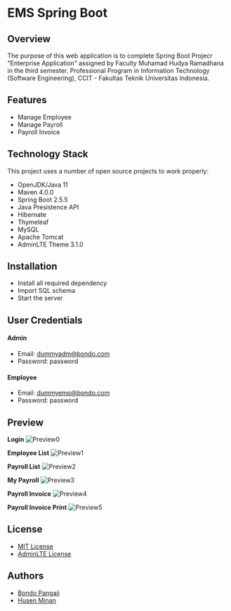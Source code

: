 # EMS Spring Boot

## Overview
The purpose of this web application is to complete Spring Boot Projecr "Enterprise Application" assigned by Faculty Muhamad Hudya Ramadhana in the third semester. Professional Program in Information Technology (Software Engineering), CCIT - Fakultas Teknik Universitas Indonesia.

## Features
- Manage Employee
- Manage Payroll
- Payroll Invoice

## Technology Stack
This project uses a number of open source projects to work properly:

- OpenJDK/Java 11
- Maven 4.0.0
- Spring Boot 2.5.5
- Java Presistence API
- Hibernate
- Thymeleaf
- MySQL
- Apache Tomcat
- AdminLTE Theme 3.1.0

## Installation
- Install all required dependency
- Import SQL schema
- Start the server

## User Credentials
#### Admin
- Email: dummyadm@bondo.com
- Password: password
#### Employee
- Email: dummyemp@bondo.com
- Password: password

## Preview
**Login**
![Preview0](https://github.com/bondopangaji/Employee-Management-System-Spring-Boot/blob/master/preview/preview0.png?raw=true)

**Employee List**
![Preview1](https://github.com/bondopangaji/Employee-Management-System-Spring-Boot/blob/master/preview/preview1.png?raw=true)

**Payroll List**
![Preview2](https://github.com/bondopangaji/Employee-Management-System-Spring-Boot/blob/master/preview/preview2.png?raw=true)

**My Payroll**
![Preview3](https://github.com/bondopangaji/Employee-Management-System-Spring-Boot/blob/master/preview/preview3.png?raw=true)

**Payroll Invoice**
![Preview4](https://github.com/bondopangaji/Employee-Management-System-Spring-Boot/blob/master/preview/preview4.png?raw=true)

**Payroll Invoice Print**
![Preview5](https://github.com/bondopangaji/Employee-Management-System-Spring-Boot/blob/master/preview/preview5.png?raw=true)

## License
- [MIT License](https://choosealicense.com/licenses/mit/)
- [AdminLTE License](https://adminlte.io/docs/2.4/license)

## Authors
- [Bondo Pangaji](https://github.com/bondopangaji)
- [Husen Minan](https://github.com/Minan12)
